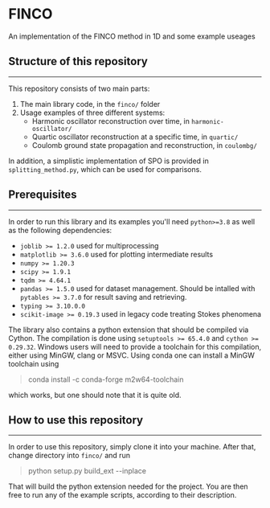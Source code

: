# FINCO
An implementation of the FINCO method in 1D and some example useages

## Structure of this repository
---
This repository consists of two main parts:

1. The main library code, in the `finco/` folder
2. Usage examples of three different systems:
    - Harmonic oscillator reconstruction over time, in `harmonic-oscillator/`
    - Quartic oscillator reconstruction at a specific time, in `quartic/`
    - Coulomb ground state propagation and reconstruction, in `coulombg/`

In addition, a simplistic implementation of SPO is provided in `splitting_method.py`, which can be used for comparisons.

## Prerequisites
---

In order to run this library and its examples you'll need `python>=3.8` as well as the following dependencies:
- `joblib >= 1.2.0` used for multiprocessing
- `matplotlib >= 3.6.0` used for plotting intermediate results
- `numpy >= 1.20.3`
- `scipy >= 1.9.1`
- `tqdm >= 4.64.1` 
- `pandas >= 1.5.0` used for dataset management. Should be intalled with `pytables >= 3.7.0` for result saving and retrieving.
- `typing >= 3.10.0.0`
- `scikit-image >= 0.19.3` used in legacy code treating Stokes phenomena

The library also contains a python extension that should be compiled via Cython. The compilation is done using `setuptools >= 65.4.0` and `cython >= 0.29.32`. Windows users will need to provide a toolchain for this compilation, either using MinGW, clang or MSVC. Using conda one can install a MinGW toolchain using 

> conda install -c conda-forge m2w64-toolchain

which works, but one should note that it is quite old.

## How to use this repository
---
In order to use this repository, simply clone it into your machine. After that, change directory into `finco/` and run
> python setup.py build_ext --inplace

That will build the python extension needed for the project.
You are then free to run any of the example scripts, according to their description.